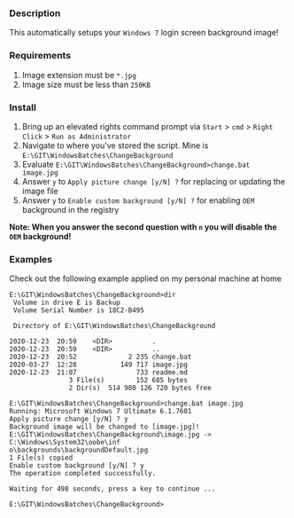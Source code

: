 ### Description
This automatically setups your `Windows 7` login screen background image!

### Requirements
1. Image extension must be `*.jpg`
2. Image size must be less than `250KB`

### Install
1. Bring up an elevated rights command prompt via `Start` > `cmd` > `Right Click` > `Run as Administrator`
2. Navigate to where you've stored the script. Mine is `E:\GIT\WindowsBatches\ChangeBackground`
3. Evaluate `E:\GIT\WindowsBatches\ChangeBackground>change.bat image.jpg`
4. Answer `y` to `Apply picture change [y/N] ?` for replacing or updating the image file
5. Answer `y` to `Enable custom background [y/N] ?` for enabling `OEM` background in the registry

**Note: When you answer the second question with `n` you will disable the `OEM` background!**

### Examples
Check out the following example applied on my personal machine at home
```
E:\GIT\WindowsBatches\ChangeBackground>dir
 Volume in drive E is Backup
 Volume Serial Number is 18C2-B495

 Directory of E:\GIT\WindowsBatches\ChangeBackground

2020-12-23  20:59    <DIR>          .
2020-12-23  20:59    <DIR>          ..
2020-12-23  20:52             2 235 change.bat
2020-03-27  12:28           149 717 image.jpg
2020-12-23  21:07               733 readme.md
               3 File(s)        152 685 bytes
               2 Dir(s)  514 980 126 720 bytes free

E:\GIT\WindowsBatches\ChangeBackground>change.bat image.jpg
Running: Microsoft Windows 7 Ultimate 6.1.7601
Apply picture change [y/N] ? y
Background image will be changed to [image.jpg]!
E:\GIT\WindowsBatches\ChangeBackground\image.jpg -> C:\Windows\System32\oobe\inf
o\backgrounds\backgroundDefault.jpg
1 File(s) copied
Enable custom background [y/N] ? y
The operation completed successfully.

Waiting for 498 seconds, press a key to continue ...

E:\GIT\WindowsBatches\ChangeBackground>
```
